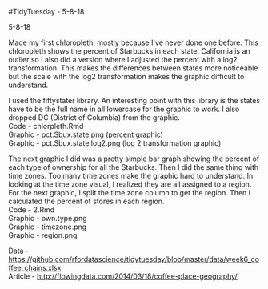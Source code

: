 #TidyTuesday - 5-8-18

5-8-18

Made my first chloropleth, mostly because I've never done one before. This chloropleth shows the percent of Starbucks in each state. California is an outlier so I also did a version where I adjusted the percent with a log2 transformation. This makes the differences between states more noticeable but the scale with the log2 transformation makes the graphic difficult to understand. <br />

I used the fiftystater library. An interesting point with this library is the states have to be the full name in all lowercase for the graphic to work. I also dropped DC (District of Columbia) from the graphic. <br />
Code - chlorpleth.Rmd<br />
Graphic - pct.Sbux.state.png (percent graphic)<br />
Graphic - pct.Sbux.state.log2.png (log 2 transformation graphic)<br />

The next graphic I did was a pretty simple bar graph showing the percent of each type of ownership for all the Starbucks. Then I did the same thing with time zones. Too many time zones make the graphic hard to understand. In looking at the time zone visual, I realized they are all assigned to a region. For the next graphic, I split the time zone column to get the region. Then I calculated the percent of stores in each region.<br />
Code - 2.Rmd <br />
Graphic - own.type.png <br />
Graphic - timezone.png <br />
Graphic - region.png <br />

Data - https://github.com/rfordatascience/tidytuesday/blob/master/data/week6_coffee_chains.xlsx <br />
Article - http://flowingdata.com/2014/03/18/coffee-place-geography/ <br />


